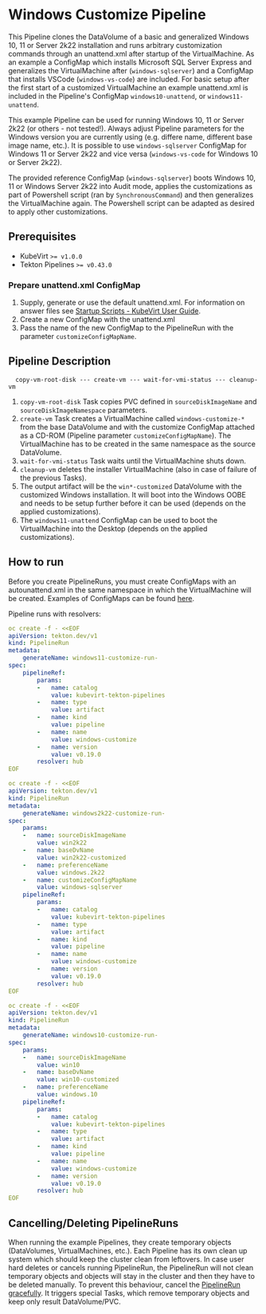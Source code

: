 # Windows Customize Pipeline

This Pipeline clones the DataVolume of a basic and generalized Windows 10, 11 or Server 2k22 installation and runs arbitrary customization commands through an unattend.xml after startup of the VirtualMachine. As an example a ConfigMap which installs Microsoft SQL Server Express and generalizes the VirtualMachine after (`windows-sqlserver`) and a ConfigMap that installs VSCode (`windows-vs-code`) are included.
For basic setup after the first start of a customized VirtualMachine an example unattend.xml is included in the Pipeline's ConfigMap `windows10-unattend`, or `windows11-unattend`.

This example Pipeline can be used for running Windows 10, 11 or Server 2k22 (or others - not tested!). Always adjust Pipeline parameters for the Windows version you are currently using (e.g. differe name, different base image name, etc.). It is possible to use `windows-sqlserver` ConfigMap for Windows 11 or Server 2k22 and vice versa (`windows-vs-code` for Windows 10 or Server 2k22).

The provided reference ConfigMap (`windows-sqlserver`) boots Windows 10, 11 or Windows Server 2k22 into Audit mode, applies the customizations as part of Powershell script (ran by `SynchronousCommand`) and then generalizes the VirtualMachine again. The Powershell script can be adapted as desired to apply other customizations.

## Prerequisites

- KubeVirt `>= v1.0.0`
- Tekton Pipelines `>= v0.43.0`

### Prepare unattend.xml ConfigMap

1. Supply, generate or use the default unattend.xml. For information on answer files see [Startup Scripts - KubeVirt User Guide](https://kubevirt.io/user-guide/virtual_machines/startup_scripts/#sysprep).
2. Create a new ConfigMap with the unattend.xml
3. Pass the name of the new ConfigMap to the PipelineRun with the parameter `customizeConfigMapName`.

## Pipeline Description

```
  copy-vm-root-disk --- create-vm --- wait-for-vmi-status --- cleanup-vm
```

1. `copy-vm-root-disk` Task copies PVC defined in `sourceDiskImageName` and `sourceDiskImageNamespace` parameters.
2. `create-vm` Task creates a VirtualMachine called `windows-customize-*` from the base DataVolume and with the customize ConfigMap attached as a CD-ROM (Pipeline parameter `customizeConfigMapName`). The VirtualMachine has to be created in the same namespace as the source DataVolume.
3. `wait-for-vmi-status` Task waits until the VirtualMachine shuts down.
4. `cleanup-vm` deletes the installer VirtualMachine (also in case of failure of the previous Tasks).
5. The output artifact will be the `win*-customized` DataVolume with the customized Windows installation. It will boot into the Windows OOBE and needs to be setup further before it can be used (depends on the applied customizations).
6. The `windows11-unattend` ConfigMap can be used to boot the VirtualMachine into the Desktop (depends on the applied customizations).

## How to run

Before you create PipelineRuns, you must create ConfigMaps with an autounattend.xml in the same namespace in which the VirtualMachine will be created.
Examples of ConfigMaps can be found [here](https://github.com/kubevirt/kubevirt-tekton-tasks/tree/main/release/pipelines/windows-customize/configmaps).

Pipeline runs with resolvers:
```yaml
oc create -f - <<EOF
apiVersion: tekton.dev/v1
kind: PipelineRun
metadata:
    generateName: windows11-customize-run-
spec:
    pipelineRef:
        params:
        -   name: catalog
            value: kubevirt-tekton-pipelines
        -   name: type
            value: artifact
        -   name: kind
            value: pipeline
        -   name: name
            value: windows-customize
        -   name: version
            value: v0.19.0
        resolver: hub
EOF
```
```yaml
oc create -f - <<EOF
apiVersion: tekton.dev/v1
kind: PipelineRun
metadata:
    generateName: windows2k22-customize-run-
spec:
    params:
    -   name: sourceDiskImageName
        value: win2k22
    -   name: baseDvName
        value: win2k22-customized
    -   name: preferenceName
        value: windows.2k22
    -   name: customizeConfigMapName
        value: windows-sqlserver
    pipelineRef:
        params:
        -   name: catalog
            value: kubevirt-tekton-pipelines
        -   name: type
            value: artifact
        -   name: kind
            value: pipeline
        -   name: name
            value: windows-customize
        -   name: version
            value: v0.19.0
        resolver: hub
EOF
```
```yaml
oc create -f - <<EOF
apiVersion: tekton.dev/v1
kind: PipelineRun
metadata:
    generateName: windows10-customize-run-
spec:
    params:
    -   name: sourceDiskImageName
        value: win10
    -   name: baseDvName
        value: win10-customized
    -   name: preferenceName
        value: windows.10
    pipelineRef:
        params:
        -   name: catalog
            value: kubevirt-tekton-pipelines
        -   name: type
            value: artifact
        -   name: kind
            value: pipeline
        -   name: name
            value: windows-customize
        -   name: version
            value: v0.19.0
        resolver: hub
EOF
```

## Cancelling/Deleting PipelineRuns

When running the example Pipelines, they create temporary objects (DataVolumes, VirtualMachines, etc.). Each Pipeline has its own clean up system which should keep the cluster clean from leftovers. In case user hard deletes or cancels running PipelineRun, the PipelineRun will not clean temporary objects and objects will stay in the cluster and then they have to be deleted manually. To prevent this behaviour, cancel the [PipelineRun gracefully](https://tekton.dev/docs/pipelines/pipelineruns/#gracefully-cancelling-a-pipelinerun). It triggers special Tasks, which remove temporary objects and keep only result DataVolume/PVC.
